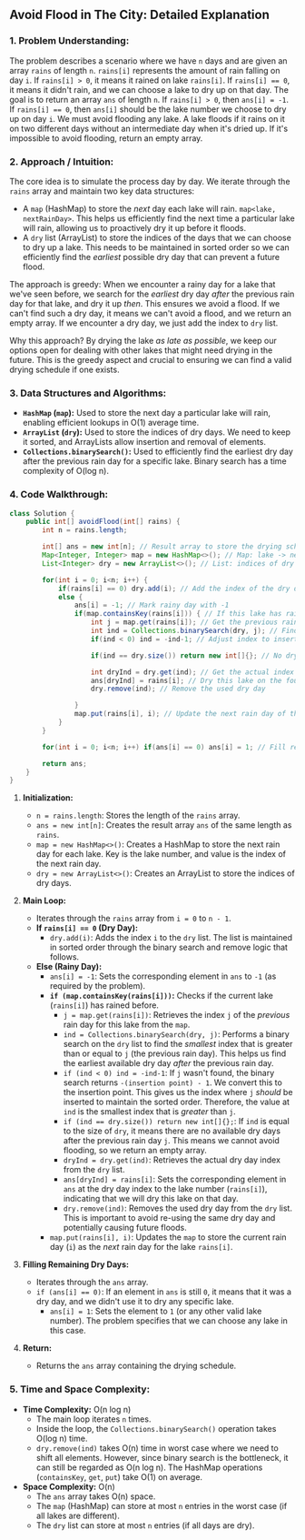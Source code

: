 ## Avoid Flood in The City: Detailed Explanation

### 1. Problem Understanding:

The problem describes a scenario where we have `n` days and are given an array `rains` of length `n`. `rains[i]` represents the amount of rain falling on day `i`. If `rains[i] > 0`, it means it rained on lake `rains[i]`. If `rains[i] == 0`, it means it didn't rain, and we can choose a lake to dry up on that day.  The goal is to return an array `ans` of length `n`. If `rains[i] > 0`, then `ans[i] = -1`. If `rains[i] == 0`, then `ans[i]` should be the lake number we choose to dry up on day `i`. We must avoid flooding any lake. A lake floods if it rains on it on two different days without an intermediate day when it's dried up. If it's impossible to avoid flooding, return an empty array.

### 2. Approach / Intuition:

The core idea is to simulate the process day by day. We iterate through the `rains` array and maintain two key data structures:

*   A `map` (HashMap) to store the *next* day each lake will rain. `map<lake, nextRainDay>`.  This helps us efficiently find the next time a particular lake will rain, allowing us to proactively dry it up before it floods.
*   A `dry` list (ArrayList) to store the indices of the days that we can choose to dry up a lake. This needs to be maintained in sorted order so we can efficiently find the *earliest* possible dry day that can prevent a future flood.

The approach is greedy: When we encounter a rainy day for a lake that we've seen before, we search for the *earliest* dry day *after* the previous rain day for that lake, and dry it up *then*. This ensures we avoid a flood. If we can't find such a dry day, it means we can't avoid a flood, and we return an empty array.  If we encounter a dry day, we just add the index to `dry` list.

Why this approach?  By drying the lake *as late as possible*, we keep our options open for dealing with other lakes that might need drying in the future. This is the greedy aspect and crucial to ensuring we can find a valid drying schedule if one exists.

### 3. Data Structures and Algorithms:

*   **`HashMap` (`map`):**  Used to store the next day a particular lake will rain, enabling efficient lookups in O(1) average time.
*   **`ArrayList` (`dry`):**  Used to store the indices of dry days. We need to keep it sorted, and ArrayLists allow insertion and removal of elements.
*   **`Collections.binarySearch()`:** Used to efficiently find the earliest dry day after the previous rain day for a specific lake. Binary search has a time complexity of O(log n).

### 4. Code Walkthrough:

```java
class Solution {
    public int[] avoidFlood(int[] rains) {
        int n = rains.length;

        int[] ans = new int[n]; // Result array to store the drying schedule
        Map<Integer, Integer> map = new HashMap<>(); // Map: lake -> next rain day index
        List<Integer> dry = new ArrayList<>(); // List: indices of dry days (days when rains[i] == 0), kept sorted

        for(int i = 0; i<n; i++) {
            if(rains[i] == 0) dry.add(i); // Add the index of the dry day
            else {
                ans[i] = -1; // Mark rainy day with -1
                if(map.containsKey(rains[i])) { // If this lake has rained before
                    int j = map.get(rains[i]); // Get the previous rain day for this lake
                    int ind = Collections.binarySearch(dry, j); // Find the earliest dry day after previous rain day
                    if(ind < 0) ind = -ind-1; // Adjust index to insertion point if not found

                    if(ind == dry.size()) return new int[]{}; // No dry day available, flooding is unavoidable

                    int dryInd = dry.get(ind); // Get the actual index of the earliest usable dry day
                    ans[dryInd] = rains[i]; // Dry this lake on the found dry day
                    dry.remove(ind); // Remove the used dry day

                }
                map.put(rains[i], i); // Update the next rain day of the lake
            }
        }

        for(int i = 0; i<n; i++) if(ans[i] == 0) ans[i] = 1; // Fill remaining dry days with any lake (default 1)

        return ans;
    }
}
```

1.  **Initialization:**
    *   `n = rains.length`: Stores the length of the `rains` array.
    *   `ans = new int[n]`: Creates the result array `ans` of the same length as `rains`.
    *   `map = new HashMap<>()`: Creates a HashMap to store the next rain day for each lake. Key is the lake number, and value is the index of the next rain day.
    *   `dry = new ArrayList<>()`: Creates an ArrayList to store the indices of dry days.

2.  **Main Loop:**
    *   Iterates through the `rains` array from `i = 0` to `n - 1`.
    *   **If `rains[i] == 0` (Dry Day):**
        *   `dry.add(i)`: Adds the index `i` to the `dry` list. The list is maintained in sorted order through the binary search and remove logic that follows.
    *   **Else (Rainy Day):**
        *   `ans[i] = -1`: Sets the corresponding element in `ans` to `-1` (as required by the problem).
        *   **`if (map.containsKey(rains[i]))`:** Checks if the current lake (`rains[i]`) has rained before.
            *   `j = map.get(rains[i])`: Retrieves the index `j` of the *previous* rain day for this lake from the `map`.
            *   `ind = Collections.binarySearch(dry, j)`: Performs a binary search on the `dry` list to find the *smallest* index that is greater than or equal to `j` (the previous rain day). This helps us find the earliest available dry day *after* the previous rain day.
            *   `if (ind < 0) ind = -ind-1`: If `j` wasn't found, the binary search returns `-(insertion point) - 1`.  We convert this to the insertion point. This gives us the index where `j` *should* be inserted to maintain the sorted order. Therefore, the value at `ind` is the smallest index that is *greater* than `j`.
            *   `if (ind == dry.size()) return new int[]{};`: If `ind` is equal to the size of `dry`, it means there are no available dry days after the previous rain day `j`. This means we cannot avoid flooding, so we return an empty array.
            *   `dryInd = dry.get(ind)`: Retrieves the actual dry day index from the `dry` list.
            *   `ans[dryInd] = rains[i]`: Sets the corresponding element in `ans` at the dry day index to the lake number (`rains[i]`), indicating that we will dry this lake on that day.
            *   `dry.remove(ind)`: Removes the used dry day from the `dry` list. This is important to avoid re-using the same dry day and potentially causing future floods.
        *   `map.put(rains[i], i)`: Updates the `map` to store the current rain day (`i`) as the *next* rain day for the lake `rains[i]`.

3.  **Filling Remaining Dry Days:**
    *   Iterates through the `ans` array.
    *   `if (ans[i] == 0)`: If an element in `ans` is still `0`, it means that it was a dry day, and we didn't use it to dry any specific lake.
        *   `ans[i] = 1`: Sets the element to `1` (or any other valid lake number).  The problem specifies that we can choose any lake in this case.

4.  **Return:**
    *   Returns the `ans` array containing the drying schedule.

### 5. Time and Space Complexity:

*   **Time Complexity:** O(n log n)
    *   The main loop iterates `n` times.
    *   Inside the loop, the `Collections.binarySearch()` operation takes O(log n) time.
    *   `dry.remove(ind)` takes O(n) time in worst case where we need to shift all elements. However, since binary search is the bottleneck, it can still be regarded as O(n log n). The HashMap operations (`containsKey`, `get`, `put`) take O(1) on average.
*   **Space Complexity:** O(n)
    *   The `ans` array takes O(n) space.
    *   The `map` (HashMap) can store at most `n` entries in the worst case (if all lakes are different).
    *   The `dry` list can store at most `n` entries (if all days are dry).
